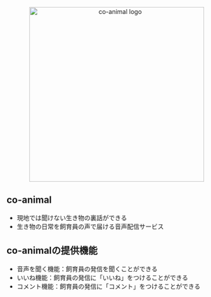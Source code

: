 <p align="center"><a href="https://poteland.sakura.ne.jp/co_animal/" target="_blank"><img src="{{ asset('images/lp_image02.png') }}" width="400" alt="co-animal logo"></a></p>

<p align="center">
</p>

## co-animal

- 現地では聞けない生き物の裏話ができる
- 生き物の日常を飼育員の声で届ける音声配信サービス

## co-animalの提供機能

- 音声を聞く機能：飼育員の発信を聞くことができる
- いいね機能：飼育員の発信に「いいね」をつけることができる
- コメント機能：飼育員の発信に「コメント」をつけることができる



